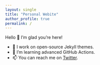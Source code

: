```yaml
---
layout: single
title: "Personal Webite"
author_profile: true
permalink: /
---
```


Hello 👋 I’m glad you’re here!  
- 🔭 I work on open-source Jekyll themes.  
- 🌱 I’m learning advanced GitHub Actions.  
- 📫 You can reach me on [Twitter](https://twitter.com/aminizadyar).

